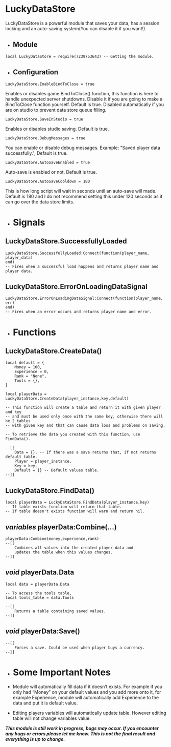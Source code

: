 # LuckyDataStore

LuckyDataStore is a powerful module that saves your data, has a session locking and an auto-saving system(You can disable it if you want!).

- ## Module
```
local LuckyDataStore = require(7239753643) -- Getting the module.
```
- ## Configuration
```
LuckyDataStore.EnableBindToClose = true
```
Enables or disables game:BindToClose() function, this function is here to handle unexpected server shutdowns. Disable it if you are going to make a BindToClose function yourself. Default is true. Disabled automatically if you are on studio to prevent data store queue filling.
```
LuckyDataStore.SaveInStudio = true
```
Enables or disables studio saving. Default is true.

```
LuckyDataStore.DebugMessages = true
```

You can enable or disable debug messages. Example: "Saved player data successfully.", Default is true.
```
LuckyDataStore.AutoSaveEnabled = true
```
 Auto-save is enabled or not. Default is true.
```
LuckyDataStore.AutoSaveCooldown = 180 
```
This is how long script will wait in seconds until an auto-save will made. Default is 180 and I do not recommend setting this under 120 seconds as it can go over the data store limits.

- # Signals

## LuckyDataStore.SuccessfullyLoaded
```
LuckyDataStore.SuccessfullyLoaded:Connect(function(player_name, player_data)
end)
-- Fires when a successful load happens and returns player name and player data.
```
## LuckyDataStore.ErrorOnLoadingDataSignal
```
LuckyDataStore.ErrorOnLoadingDataSignal:Connect(function(player_name, err)
end)
-- Fires when an error occurs and returns player name and error.
```

- # Functions

## LuckyDataStore.CreateData()

```
local default = {
	Money = 100,
	Experience = 0,
	Rank = "None",
    Tools = {},
}

local playerData = LuckyDataStore.CreateData(player_instance,key,default)

-- This function will create a table and return it with given player and key
-- and must be used only once with the same key, otherwise there will be 2 tables
-- with given key and that can cause data loss and problems on saving.

-- To retrieve the data you created with this function, use FindData().

--[[
    Data = {}, -- If there was a save returns that, if not returns default table.
    Player = player_instance,
    Key = key,
    Default = {} -- Default values table.
--]]
```
## LuckyDataStore.FindData()
```
local playerData = LuckyDataStore.FindData(player_instance,key)
-- If table exists function will return that table.
-- If table doesn't exists function will warn and return nil.
```
## *variables* playerData:Combine(...)
```
playerData:Combine(money,experience,rank)
--[[
    Combines all values into the created player data and 
    updates the table when this values changes.
--]]
```
## *void* playerData.Data
```
local data = playerData.Data

-- To access the tools table,
local tools_table = data.Tools

--[[
    Returns a table containing saved values.
--]]
```
## *void* playerData:Save()
```
--[[
    Forces a save. Could be used when player buys a currency.
--]]
```
- # Some Important Notes

- Module will automatically fill data if it doesn’t exists. For example if you only had “Money” on your default values and you add more onto it, for example Experience, module will automatically add Experience to the data and put it is default value.

- Editing players variables will automatically update table. However editing table will not change variables value.

***This module is still work in progress, bugs may occur. If you encounter any bugs or errors please let me know. This is not the final result and everything is up to change.***
